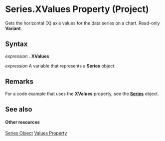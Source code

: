 
# Series.XValues Property (Project)
Gets the horizontal (X) axis values for the data series on a chart. Read-only  **Variant**.

## Syntax

 _expression_ . **XValues**

 _expression_ A variable that represents a **Series** object.


## Remarks

For a code example that uses the  **XValues** property, see the **[Series](38a834ec-4076-82ef-a6bd-55a1ee2624bd.md)** object.


## See also


#### Other resources


[Series Object](38a834ec-4076-82ef-a6bd-55a1ee2624bd.md)
[Values Property](23d63c1a-99f1-45d5-b582-9cdaf37572e3.md)
